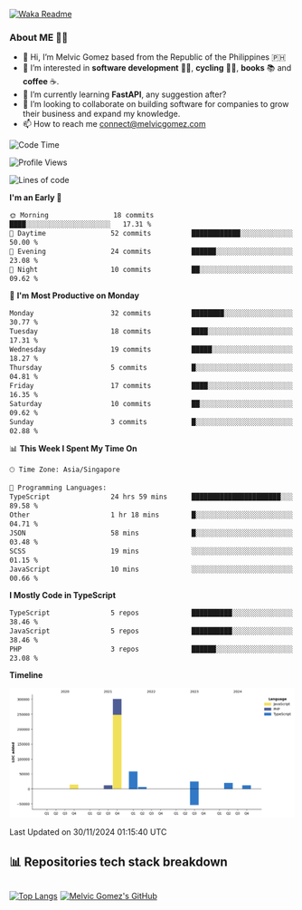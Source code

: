 [![Waka Readme](https://github.com/melvicgomez/melvicgomez/actions/workflows/main.yml/badge.svg)](https://github.com/melvicgomez/melvicgomez/actions/workflows/main.yml)

### **About ME 🚴🏻** 
- 👋 Hi, I’m Melvic Gomez based from the Republic of the Philippines 🇵🇭
- 👀 I’m interested in **software development** 👨‍💻, **cycling** 🚴‍♂️, **books** 📚 and **coffee** ☕. 
- 🌱 I’m currently learning **FastAPI**, any suggestion after?
- 💞️ I’m looking to collaborate on building software for companies to grow their business and expand my knowledge.
- 📫 How to reach me <connect@melvicgomez.com>
 
<!--START_SECTION:waka-->
![Code Time](http://img.shields.io/badge/Code%20Time-3%2C544%20hrs%2033%20mins-blue)

![Profile Views](http://img.shields.io/badge/Profile%20Views-0-blue)

![Lines of code](https://img.shields.io/badge/From%20Hello%20World%20I%27ve%20Written-445.0%20thousand%20lines%20of%20code-blue)

**I'm an Early 🐤** 

```text
🌞 Morning                18 commits          ████░░░░░░░░░░░░░░░░░░░░░   17.31 % 
🌆 Daytime                52 commits          ████████████░░░░░░░░░░░░░   50.00 % 
🌃 Evening                24 commits          ██████░░░░░░░░░░░░░░░░░░░   23.08 % 
🌙 Night                  10 commits          ██░░░░░░░░░░░░░░░░░░░░░░░   09.62 % 
```
📅 **I'm Most Productive on Monday** 

```text
Monday                   32 commits          ████████░░░░░░░░░░░░░░░░░   30.77 % 
Tuesday                  18 commits          ████░░░░░░░░░░░░░░░░░░░░░   17.31 % 
Wednesday                19 commits          █████░░░░░░░░░░░░░░░░░░░░   18.27 % 
Thursday                 5 commits           █░░░░░░░░░░░░░░░░░░░░░░░░   04.81 % 
Friday                   17 commits          ████░░░░░░░░░░░░░░░░░░░░░   16.35 % 
Saturday                 10 commits          ██░░░░░░░░░░░░░░░░░░░░░░░   09.62 % 
Sunday                   3 commits           █░░░░░░░░░░░░░░░░░░░░░░░░   02.88 % 
```


📊 **This Week I Spent My Time On** 

```text
🕑︎ Time Zone: Asia/Singapore

💬 Programming Languages: 
TypeScript               24 hrs 59 mins      ██████████████████████░░░   89.58 % 
Other                    1 hr 18 mins        █░░░░░░░░░░░░░░░░░░░░░░░░   04.71 % 
JSON                     58 mins             █░░░░░░░░░░░░░░░░░░░░░░░░   03.48 % 
SCSS                     19 mins             ░░░░░░░░░░░░░░░░░░░░░░░░░   01.15 % 
JavaScript               10 mins             ░░░░░░░░░░░░░░░░░░░░░░░░░   00.66 % 
```

**I Mostly Code in TypeScript** 

```text
TypeScript               5 repos             ██████████░░░░░░░░░░░░░░░   38.46 % 
JavaScript               5 repos             ██████████░░░░░░░░░░░░░░░   38.46 % 
PHP                      3 repos             ██████░░░░░░░░░░░░░░░░░░░   23.08 % 
```



**Timeline**

![Lines of Code chart](https://raw.githubusercontent.com/melvicgomez/melvicgomez/master/assets/bar_graph.png)


 Last Updated on 30/11/2024 01:15:40 UTC
<!--END_SECTION:waka-->


## 📊 Repositories tech stack breakdown
<div style="display:inline-flex;">

<div style="margin-right:5px;">

[![Top Langs](https://github-readme-stats.vercel.app/api/top-langs/?username=melvicgomez&count_private=true&show_icons=true&bg_color=202124&title_color=D12A1E&icon_color=FAD127&text_color=ffffff)](https://melvicgomez.com)
</div>

[![Melvic Gomez's GitHub](https://github-readme-stats.vercel.app/api?username=melvicgomez&count_private=true&show_icons=true&bg_color=202124&title_color=D12A1E&icon_color=FAD127&text_color=ffffff)](https://github.com/melvicgomez)
<div>
